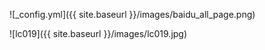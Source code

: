 ![_config.yml]({{ site.baseurl }}/images/baidu_all_page.png)

![lc019]({{ site.baseurl }}/images/lc019.jpg)
